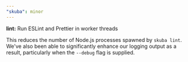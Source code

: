 ```yaml
---
"skuba": minor
---
```


**lint:** Run ESLint and Prettier in worker threads

This reduces the number of Node.js processes spawned by `skuba lint`. We've also been able to significantly enhance our logging output as a result, particularly when the `--debug` flag is supplied.
